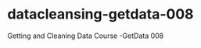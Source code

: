 datacleansing-getdata-008
=========================

Getting and Cleaning Data Course  -GetData 008

